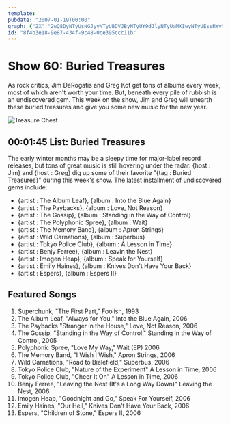 ```yaml
---
template: 
pubdate: "2007-01-19T00:00"
graph: {"2X":"2wQ8DyNTyUsNGJyyNTyUBDVJByNTyUY9dJlyNTyUaMXIwyNTyUEseRWyNTyUBBh8oyNTyUt0wNbyNTyUw52NSyNTyUcT6ESyNTyUtAVBHyNTyUWhWlCtAVBHaozaacT6ESY9dJlaozaaVuesMw52NShF1n4t0wNbEseRWzPdhi1etBKBBh8oDEuSXaMXIwBDVJBF69hvBHRWWsNGJy2wQ8DorV70"}
id: "8f4b3e18-9e87-434f-9c48-0ce395ccc11b"
---
```






# Show 60: Buried Treasures

As rock critics, Jim DeRogatis and Greg Kot get tons of albums every week, most of which aren't worth your time. But, beneath every pile of rubbish is an undiscovered gem. This week on the show, Jim and Greg will unearth these buried treasures and give you some new music for the new year.

![Treasure Chest](https://static.soundopinions.org/images/buriedtreasures/goldcoins.jpg)



## 00:01:45 List: Buried Treasures

The early winter months may be a sleepy time for major-label record releases, but tons of great music is still hovering under the radar. {host : Jim} and {host : Greg} dig up some of their favorite "{tag : Buried Treasures}" during this week's show. The latest installment of undiscovered gems include:

- {artist : The Album Leaf}, {album : Into the Blue Again}
- {artist : The Paybacks}, {album : Love, Not Reason}
- {artist : The Gossip}, {album : Standing in the Way of Control}
- {artist : The Polyphonic Spree}, {album : Wait}
- {artist : The Memory Band}, {album : Apron Strings}
- {artist : Wild Carnations}, {album : Superbus}
- {artist : Tokyo Police Club}, {album : A Lesson in Time}
- {artist : Benjy Ferree}, {album : Leavin the Nest}
- {artist : Imogen Heap}, {album : Speak for Yourself}
- {artist : Emily Haines}, {album : Knives Don't Have Your Back}
- {artist : Espers}, {album : Espers II}



## Featured Songs

1. Superchunk, "The First Part," Foolish, 1993
2. The Album Leaf, "Always for You," Into the Blue Again, 2006
3. The Paybacks "Stranger in the House," Love, Not Reason, 2006
4. The Gossip, "Standing in the Way of Control," Standing in the Way of Control, 2005
5. Polyphonic Spree, "Love My Way," Wait (EP) 2006
6. The Memory Band, "I Wish I Wish," Apron Strings, 2006
7. Wild Carnations, "Road to Bielefield," Superbus, 2006
8. Tokyo Police Club, "Nature of the Experiment" A Lesson in Time, 2006
9. Tokyo Police Club, "Cheer It On" A Lesson in Time, 2006
10. Benjy Ferree, "Leaving the Nest (It's a Long Way Down)" Leaving the Nest, 2006
11. Imogen Heap, "Goodnight and Go," Speak For Yourself, 2006
12. Emily Haines, "Our Hell," Knives Don't Have Your Back, 2006
13. Espers, "Children of Stone," Espers II, 2006